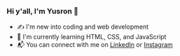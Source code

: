 ### Hi y'all, I'm Yusron 👋

<!--
**hatrnuhn/hatrnuhn** is a ✨ _special_ ✨ repository because its `README.md` (this file) appears on your GitHub profile.

Here are some ideas to get you started:

- 🔭 I’m currently working on ...
- 🌱 I’m currently learning ...
- 👯 I’m looking to collaborate on ...
- 🤔 I’m looking for help with ...
- 💬 Ask me about ...
- 📫 How to reach me: ...
- 😄 Pronouns: ...
- ⚡ Fun fact: ...
-->
- ✍ I'm new into coding and web development
- 🦫 I'm currently learning HTML, CSS, and JavaScript
- 📬 You can connect with me on [LinkedIn](https://linkedin.com/in/yusron-na-im-7b1216222/) or [Instagram](https://instagram.com/hatrnuhn)
